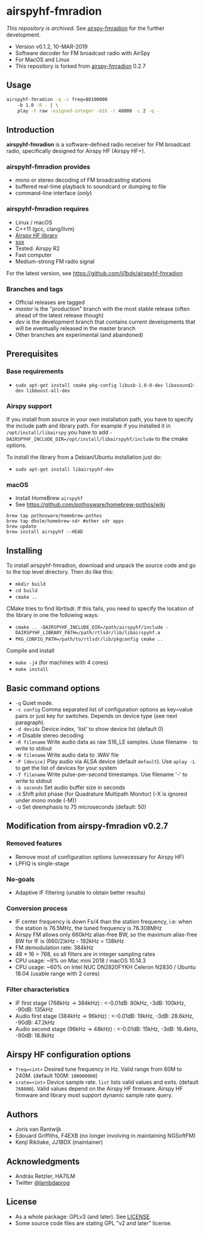 # airspyhf-fmradion

*This repository is archived.* See [airspy-fmradion](https://github.com/jj1bdx/airspy-fmradion) for the further development.

* Version v0.1.2, 10-MAR-2019
* Software decoder for FM broadcast radio with AirSpy
* For MacOS and Linux
* This repository is forked from [airspy-fmradion](https://github.com/jj1bdx/airspy-fmradion) 0.2.7

## Usage

```sh
airspyhf-fmradion -q -c freq=88100000
    -b 1.0 -R - | \
    play -t raw -esigned-integer -b16 -r 48000 -c 2 -q -
```

## Introduction

**airspyhf-fmradion** is a software-defined radio receiver for FM broadcast radio, specifically designed for Airspy HF (Airspy HF+).

### airspyhf-fmradion provides

 - mono or stereo decoding of FM broadcasting stations
 - buffered real-time playback to soundcard or dumping to file
 - command-line interface (*only*)

### airspyhf-fmradion requires

 - Linux / macOS
 - C++11 (gcc, clang/llvm)
 - [Airspy HF library](https://github.com/airspy/airspyhf)
 - [sox](http://sox.sourceforge.net/)
 - Tested: Airspy R2
 - Fast computer
 - Medium-strong FM radio signal

For the latest version, see https://github.com/jj1bdx/airspyhf-fmradion

### Branches and tags

  - Official releases are tagged
  - _master_ is the "production" branch with the most stable release (often ahead of the latest release though)
  - _dev_ is the development branch that contains current developments that will be eventually released in the master branch
  - Other branches are experimental (and abandoned)

## Prerequisites

### Base requirements

  - `sudo apt-get install cmake pkg-config libusb-1.0-0-dev libasound2-dev libboost-all-dev`

### Airspy support

If you install from source in your own installation path, you have to specify the include path and library path.
For example if you installed it in `/opt/install/libairspy` you have to add `-DAIRSPYHF_INCLUDE_DIR=/opt/install/libairspyhf/include` to the cmake options.

To install the library from a Debian/Ubuntu installation just do:

  - `sudo apt-get install libairspyhf-dev`

### macOS

* Install HomeBrew `airspyhf`
* See <https://github.com/pothosware/homebrew-pothos/wiki>

```shell
brew tap pothosware/homebrew-pothos
brew tap dholm/homebrew-sdr #other sdr apps
brew update
brew install airspyhf --HEAD
```

## Installing

To install airspyhf-fmradion, download and unpack the source code and go to the
top level directory. Then do like this:

 - `mkdir build`
 - `cd build`
 - `cmake ..`

CMake tries to find librtlsdr. If this fails, you need to specify
the location of the library in one the following ways:

 - `cmake .. -DAIRSPYHF_INCLUDE_DIR=/path/airspyhf/include -DAIRSPYHF_LIBRARY_PATH=/path/rtlsdr/lib/libairspyhf.a`
 - `PKG_CONFIG_PATH=/path/to/rtlsdr/lib/pkgconfig cmake ..`

Compile and install

 - `make -j4` (for machines with 4 cores)
 - `make install`

## Basic command options

 - `-q` Quiet mode.
 - `-c config` Comma separated list of configuration options as key=value pairs or just key for switches. Depends on device type (see next paragraph).
 - `-d devidx` Device index, 'list' to show device list (default 0)
 - `-M` Disable stereo decoding
 - `-R filename` Write audio data as raw S16_LE samples. Uuse filename `-` to write to stdout
 - `-W filename` Write audio data to .WAV file
 - `-P [device]` Play audio via ALSA device (default `default`). Use `aplay -L` to get the list of devices for your system
 - `-T filename` Write pulse-per-second timestamps. Use filename '-' to write to stdout
 - `-b seconds` Set audio buffer size in seconds
 - `-X` Shift pilot phase (for Quadrature Multipath Monitor) (-X is ignored under mono mode (-M))
 - `-U` Set deemphasis to 75 microseconds (default: 50)

## Modification from airspy-fmradion v0.2.7

### Removed features

* Remove most of configuration options (unnecessary for Airspy HF)
* LPFIQ is single-stage

### No-goals

* Adaptive IF filtering (unable to obtain better results)

### Conversion process

* IF center frequency is down Fs/4 than the station frequency, i.e: when the station is 76.5MHz, the tuned frequency is 76.308MHz
* Airspy FM allows only 660kHz alias-free BW, so the maximum alias-free BW for IF is (660/2)kHz - 192kHz = 138kHz
* FM demodulation rate: 384kHz
* 48 * 16 = 768, so all filters are in integer sampling rates
* CPU usage: ~9% on Mac mini 2018 / macOS 10.14.3
* CPU usage: ~60% on Intel NUC DN2820FYKH Celeron N2830 / Ubuntu 18.04 (usable range with 2 cores)

### Filter characteristics

* IF first stage (768kHz -> 384kHz) : <-0.01dB: 80kHz, -3dB: 100kHz, -90dB: 135kHz
* Audio first stage (384kHz -> 96kHz) : <-0.01dB: 19kHz, -3dB: 28.6kHz, -90dB: 47.2kHz
* Audio second stage (96kHz -> 48kHz) : <-0.01dB: 15kHz, -3dB: 16.4kHz, -90dB: 18.8kHz

## Airspy HF configuration options

  - `freq=<int>` Desired tune frequency in Hz. Valid range from 60M to 240M. (default 100M: `100000000`)
  - `srate=<int>` Device sample rate. `list` lists valid values and exits. (default `768000`). Valid values depend on the Airspy HF firmware. Airspy HF firmware and library must support dynamic sample rate query.

## Authors

* Joris van Rantwijk
* Edouard Griffiths, F4EXB (no longer involving in maintaining NGSoftFM)
* Kenji Rikitake, JJ1BDX (maintainer)

## Acknowledgments

* András Retzler, HA7ILM
* Twitter [@lambdaprog](https://twitter.com/lambdaprog/)

## License

* As a whole package: GPLv3 (and later). See [LICENSE](LICENSE).
* Some source code files are stating GPL "v2 and later" license.
